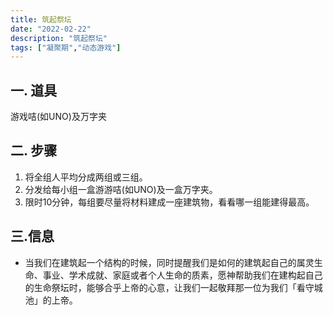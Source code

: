 ```yaml
---
title: 筑起祭坛
date: "2022-02-22"
description: "筑起祭坛"
tags: ["凝聚期","动态游戏"]
---
```

## 一. 道具
游戏咭(如UNO)及万字夹

## 二. 步骤
1. 将全组人平均分成两组或三组。
2. 分发给每小组一盒游游咭(如UNO)及一盒万字夹。
3. 限时10分钟，每组要尽量将材料建成一座建筑物，看看哪一组能建得最高。

## 三.信息
- 当我们在建筑起一个结构的时候，同时提醒我们是如何的建筑起自己的属灵生命、事业、学术成就、家庭或者个人生命的质素，愿神帮助我们在建构起自己的生命祭坛时，能够合乎上帝的心意，让我们一起敬拜那一位为我们「看守城池」的上帝。